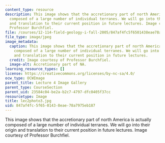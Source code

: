 ```yaml
---
content_type: resource
description: This image shows that the accretionary part of north America is actually
  composed of a large number of individual terranes. We will go into their origin
  and translation to their current position in future lectures. Image courtesy of
  Professor Burchfiel.
file: /courses/12-114-field-geology-i-fall-2005/847af4fc5f6501438eae78a7975eb187_lec2photo3.jpg
file_type: image/jpeg
image_metadata:
  caption: This image shows that the accretionary part of north America is actually
    composed of a large number of individual terranes. We will go into their origin
    and translation to their current position in future lectures.
  credit: Image courtesy of Professor Burchfiel.
  image-alt: Accretionary part of NA.
learning_resource_types: []
license: https://creativecommons.org/licenses/by-nc-sa/4.0/
ocw_type: OCWImage
parent_title: Lecture 4 Image Gallery
parent_type: CourseSection
parent_uid: 23584c04-be2a-b2c7-4797-dfc0405f37cc
resourcetype: Image
title: lec2photo3.jpg
uid: 847af4fc-5f65-0143-8eae-78a7975eb187
---
```

This image shows that the accretionary part of north America is actually composed of a large number of individual terranes. We will go into their origin and translation to their current position in future lectures. Image courtesy of Professor Burchfiel.